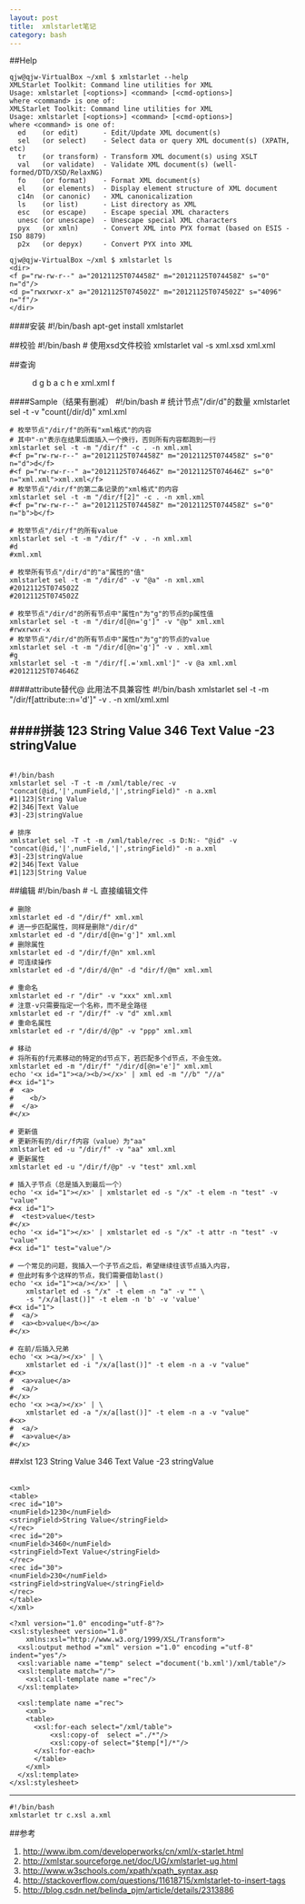 ```yaml
---
layout: post
title:  xmlstarlet笔记
category: bash
---
```


##Help

    qjw@qjw-VirtualBox ~/xml $ xmlstarlet --help
    XMLStarlet Toolkit: Command line utilities for XML
    Usage: xmlstarlet [<options>] <command> [<cmd-options>]
    where <command> is one of:
    XMLStarlet Toolkit: Command line utilities for XML
    Usage: xmlstarlet [<options>] <command> [<cmd-options>]
    where <command> is one of:
      ed    (or edit)      - Edit/Update XML document(s)
      sel   (or select)    - Select data or query XML document(s) (XPATH, etc)
      tr    (or transform) - Transform XML document(s) using XSLT
      val   (or validate)  - Validate XML document(s) (well-formed/DTD/XSD/RelaxNG)
      fo    (or format)    - Format XML document(s)
      el    (or elements)  - Display element structure of XML document
      c14n  (or canonic)   - XML canonicalization
      ls    (or list)      - List directory as XML
      esc   (or escape)    - Escape special XML characters
      unesc (or unescape)  - Unescape special XML characters
      pyx   (or xmln)      - Convert XML into PYX format (based on ESIS - ISO 8879)
      p2x   (or depyx)     - Convert PYX into XML

    qjw@qjw-VirtualBox ~/xml $ xmlstarlet ls
    <dir>
    <f p="rw-rw-r--" a="20121125T074458Z" m="20121125T074458Z" s="0"    n="d"/>
    <d p="rwxrwxr-x" a="20121125T074502Z" m="20121125T074502Z" s="4096" n="f"/>
    </dir>

####安装
    #!/bin/bash
    apt-get install xmlstarlet


##校验
    #!/bin/bash
    # 使用xsd文件校验
    xmlstarlet val -s xml.xsd xml.xml
    
##查询
    <dir>
    <f p="rw-rw-r--" a="20121125T074458Z" m="20121125T074458Z" s="0"    n="d">d</f>
    <d p="rwxrwxr-x" a="20121125T074502Z" m="20121125T074502Z" s="4096" n="g">g</d>
    <f p="rw-rw-r--" a="20121125T074458Z" m="20121125T074458Z" s="0"    n="b">b</f>
    <f p="rw-rw-r--" a="20121125T074458Z" m="20121125T074458Z" s="0"    n="a">a</f>
    <f p="rw-rw-r--" a="20121125T074458Z" m="20121125T074458Z" s="0"    n="c">c</f>
    <d p="rwxrwxr-x" a="20121125T074502Z" m="20121125T074502Z" s="4096" n="h">h</d>
    <d p="rwxrwxr-x" a="20121125T074502Z" m="20121125T074502Z" s="4096" n="e">e</d>
    <f p="rw-rw-r--" a="20121125T074646Z" m="20121125T074646Z" s="0"    n="xml.xml">xml.xml</f>
    <d p="rwxrwxr-x" a="20121125T074502Z" m="20121125T074502Z" s="4096" n="f">f</d>
    </dir>

####Sample（结果有删减）
    #!/bin/bash
    # 统计节点"/dir/d"的数量
    xmlstarlet sel -t -v "count(/dir/d)" xml.xml
    
    # 枚举节点"/dir/f"的所有"xml格式"的内容
    # 其中"-n"表示在结果后面插入一个换行，否则所有内容都跑到一行
    xmlstarlet sel -t -m "/dir/f" -c . -n xml.xml
    #<f p="rw-rw-r--" a="20121125T074458Z" m="20121125T074458Z" s="0" n="d">d</f>
    #<f p="rw-rw-r--" a="20121125T074646Z" m="20121125T074646Z" s="0" n="xml.xml">xml.xml</f>
    # 枚举节点"/dir/f"的第二条记录的"xml格式"的内容
    xmlstarlet sel -t -m "/dir/f[2]" -c . -n xml.xml
    #<f p="rw-rw-r--" a="20121125T074458Z" m="20121125T074458Z" s="0" n="b">b</f>

    # 枚举节点"/dir/f"的所有value
    xmlstarlet sel -t -m "/dir/f" -v . -n xml.xml
    #d
    #xml.xml
    
    # 枚举所有节点"/dir/d"的"a"属性的"值"
    xmlstarlet sel -t -m "/dir/d" -v "@a" -n xml.xml
    #20121125T074502Z
    #20121125T074502Z
    
    # 枚举节点"/dir/d"的所有节点中"属性n"为"g"的节点的p属性值
    xmlstarlet sel -t -m "/dir/d[@n='g']" -v "@p" xml.xml
    #rwxrwxr-x
    # 枚举节点"/dir/d"的所有节点中"属性n"为"g"的节点的value
    xmlstarlet sel -t -m "/dir/d[@n='g']" -v . xml.xml
    #g
    xmlstarlet sel -t -m "/dir/f[.='xml.xml']" -v @a xml.xml
    #20121125T074646Z

####attribute替代@
此用法不具兼容性
    #!/bin/bash
    xmlstarlet sel -t -m "/dir/f[attribute::n='d']" -v . -n xml/xml.xml
    
####拼装
    <xml>
      <table>
        <rec id="1">
          <numField>123</numField>
          <stringField>String Value</stringField>
        </rec>
        <rec id="2">
          <numField>346</numField>
          <stringField>Text Value</stringField>
        </rec>
        <rec id="3">
          <numField>-23</numField>
          <stringField>stringValue</stringField>
        </rec>
      </table>
    </xml>
---
    #!/bin/bash
    xmlstarlet sel -T -t -m /xml/table/rec -v "concat(@id,'|',numField,'|',stringField)" -n a.xml 
    #1|123|String Value
    #2|346|Text Value
    #3|-23|stringValue
    
    # 排序
    xmlstarlet sel -T -t -m /xml/table/rec -s D:N:- "@id" -v "concat(@id,'|',numField,'|',stringField)" -n a.xml 
    #3|-23|stringValue
    #2|346|Text Value
    #1|123|String Value
    
    
##编辑
    #!/bin/bash
    # -L 直接编辑文件

    # 删除
    xmlstarlet ed -d "/dir/f" xml.xml
    # 进一步匹配属性，同样是删除"/dir/d"
    xmlstarlet ed -d "/dir/d[@n='g']" xml.xml
    # 删除属性
    xmlstarlet ed -d "/dir/f/@n" xml.xml
    # 可连续操作
    xmlstarlet ed -d "/dir/d/@n" -d "dir/f/@m" xml.xml

    # 重命名
    xmlstarlet ed -r "/dir" -v "xxx" xml.xml
    # 注意-v只需要指定一个名称，而不是全路径
    xmlstarlet ed -r "/dir/f" -v "d" xml.xml
    # 重命名属性
    xmlstarlet ed -r "/dir/d/@p" -v "ppp" xml.xml

    # 移动
    # 将所有的f元素移动的特定的d节点下，若匹配多个d节点，不会生效。
    xmlstarlet ed -m "/dir/f" "/dir/d[@n='e']" xml.xml
    echo '<x id="1"><a/><b/></x>' | xml ed -m "//b" "//a"
    #<x id="1">
    #  <a>
    #    <b/>
    #  </a>
    #</x>

    # 更新值
    # 更新所有的/dir/f内容（value）为"aa"
    xmlstarlet ed -u "/dir/f" -v "aa" xml.xml
    # 更新属性
    xmlstarlet ed -u "/dir/f/@p" -v "test" xml.xml
    
    # 插入子节点（总是插入到最后一个）
    echo '<x id="1"></x>' | xmlstarlet ed -s "/x" -t elem -n "test" -v "value"
    #<x id="1">
    #  <test>value</test>
    #</x>
    echo '<x id="1"></x>' | xmlstarlet ed -s "/x" -t attr -n "test" -v "value"
    #<x id="1" test="value"/>
    
    # 一个常见的问题，我插入一个子节点之后，希望继续往该节点插入内容，
    # 但此时有多个这样的节点，我们需要借助last()
    echo '<x id="1"><a/></x>' | \
        xmlstarlet ed -s "/x" -t elem -n "a" -v "" \
        -s "/x/a[last()]" -t elem -n 'b' -v 'value'
    #<x id="1">
    #  <a/>
    #  <a><b>value</b></a>
    #</x>
    
    # 在前/后插入兄弟
    echo '<x ><a/></x>' | \
        xmlstarlet ed -i "/x/a[last()]" -t elem -n a -v "value"
    #<x>
    #  <a>value</a>
    #  <a/>
    #</x>
    echo '<x ><a/></x>' | \
        xmlstarlet ed -a "/x/a[last()]" -t elem -n a -v "value"
    #<x>
    #  <a/>
    #  <a>value</a>
    #</x>
    
##xlst
    <xml>
    <table>
    <rec id="1">
    <numField>123</numField>
    <stringField>String Value</stringField>
    </rec>
    <rec id="2">
    <numField>346</numField>
    <stringField>Text Value</stringField>
    </rec>
    <rec id="3">
    <numField>-23</numField>
    <stringField>stringValue</stringField>
    </rec>
    </table>
    </xml>
    
    <xml>
    <table>
    <rec id="10">
    <numField>1230</numField>
    <stringField>String Value</stringField>
    </rec>
    <rec id="20">
    <numField>3460</numField>
    <stringField>Text Value</stringField>
    </rec>
    <rec id="30">
    <numField>230</numField>
    <stringField>stringValue</stringField>
    </rec>
    </table>
    </xml>
    
    <?xml version="1.0" encoding="utf-8"?>
    <xsl:stylesheet version="1.0"
        xmlns:xsl="http://www.w3.org/1999/XSL/Transform">
      <xsl:output method ="xml" version ="1.0" encoding ="utf-8" indent="yes"/>
      <xsl:variable name ="temp" select ="document('b.xml')/xml/table"/>
      <xsl:template match="/">
        <xsl:call-template name ="rec"/>
      </xsl:template>

      <xsl:template name ="rec">
        <xml>
        <table>
          <xsl:for-each select="/xml/table">
              <xsl:copy-of  select ="./*"/>
              <xsl:copy-of select="$temp[*]/*"/>
          </xsl:for-each>
          </table>
        </xml>
      </xsl:template>
    </xsl:stylesheet>
    
---

    #!/bin/bash
    xmlstarlet tr c.xsl a.xml

##参考
1. <http://www.ibm.com/developerworks/cn/xml/x-starlet.html>
1. <http://xmlstar.sourceforge.net/doc/UG/xmlstarlet-ug.html>
1. <http://www.w3schools.com/xpath/xpath_syntax.asp>
1. <http://stackoverflow.com/questions/11618715/xmlstarlet-to-insert-tags>
1. <http://blog.csdn.net/belinda_pjm/article/details/2313886>